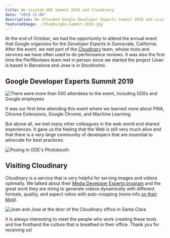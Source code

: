 ```yaml
---
title: We visited GDE Summit 2019 and Cloudinary
date: "2019-11-06"
description: We attended Google Developer Experts Summit 2019 and visited Cloudinary's offices in Santa Clara, California.
featuredImage: ./thumbs/gde-summit-2019.jpg
---
```


At the end of October, we had the opportunity to attend the annual event that Google organizes for the *Developer Experts* in Sunnyvale, California. After the event, we met part of the [Cloudinary](https://cloudinary.com/) team, whose tools and services we have often used to do performance reviews. It was also the first time the PerfReviews team met in person since we started the project (Joan is based in Barcelona and Jose is in Stockholm).

## Google Developer Experts Summit 2019

![There were more than 500 attendees to the event, including GDEs and Google employees](./thumbs/gde-summit-2019.jpg)

It was our first time attending this event where we learned more about PWA, Chrome Extensions, Google Chrome, and Machine Learning.

But above all, we met many other colleagues in the web world and shared experiences. It gave us the feeling that the Web is still very much alive and that there is a very large community of developers that are essential to advocate for best practices.

![Posing in GDE's Photobooth](./thumbs/gde-perfreviews.png)

## Visiting Cloudinary

Cloudinary is a service that is very helpful for serving images and videos optimally. We talked about their [Media Developer Experts program](https://cloudinary.com/partners/media-developers) and the great work they are doing to generate videos dynamically with different formats, quality, and aspect ratios with auto-cropping (more info [on their blog](https://cloudinary.com/blog)).

![Joan and Jose at the door of the Cloudinary office in Santa Clara](./thumbs/cloudinary.jpg)

It is always interesting to meet the people who work creating these tools and live firsthand the culture that is breathed in their office. Thank you for receiving us!
